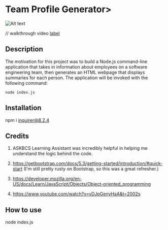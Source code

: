 # Team Profile Generator>
![Alt text](Assets/Screen%20Shot%202023-01-31%20at%202.14.21%20AM.png)

// walkthrough video
[label](../../../Downloads/Untitled_%20Jan%2031,%202023%202_27%20AM.webm)
## Description

The motivation for this project was to build a Node.js command-line application that takes in information about employees on a software engineering team, then generates an HTML webpage that displays summaries for each person. The application will be invoked with the following command:

    node index.js

## Installation

npm i inquirer@8.2.4



## Credits
1. ASKBCS Learning Assistant was incredibly helpful in helping me understand the logic behind the code.

2. https://getbootstrap.com/docs/5.3/getting-started/introduction/#quick-start (I'm still pretty rusty on Bootstrap, so this was a great refresher.)

3. https://developer.mozilla.org/en-US/docs/Learn/JavaScript/Objects/Object-oriented_programming

4. https://www.youtube.com/watch?v=vDJpGenyHaA&t=2002s


## How to use 

node index.js


